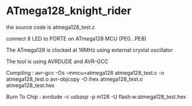# ATmega128_knight_rider
the source code is atmega128_test.c

connect 8 LED to PORTE on ATmega128 MCU (PE0...PE8)

The ATmega128 is clocked at 16MHz using external crystal oscillator

The tool is using AVRDUDE and AVR-GCC

Compiling : 
avr-gcc -Os -mmcu=atmega128 atmega128_test.c -o atmega128_test.o
avr-objcopy -O ihex atmega128_test.o atmega128_test.hex

Burn To Chip :
avrdude -c usbasp -p m128 -U flash:w:atmega128_test.hex
